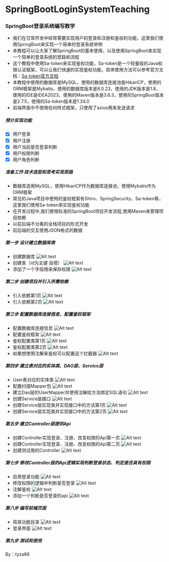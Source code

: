 # SpringBootLoginSystemTeaching
### SpringBoot登录系统编写教学
- 我们在日常开发中经常需要实现用户的登录和注册和鉴权的功能，这里我们使用SpringBoot来实现一个简单的登录系统举例
- 本教程可以让大家了解SpringBoot的基本使用，以及使用SpringBoot来实现一个简单的登录系统的思路和流程
- 这个教程中使用Sa-token来实现鉴权功能，Sa-token是一个轻量级的Java权限认证框架，可以让我们快速的实现鉴权功能，具体使用方法可以参考官方文档：[Sa-token官方文档](https://sa-token.cc/doc.html)
- 本教程中使用的数据库是MySQL，使用的数据库连接池是HikariCP，使用的ORM框架是Mybatis，使用的数据库版本是8.0.23，使用的JDK版本是1.8，使用的IDE是IDEA2023，使用的Maven版本是3.6.3，使用的SpringBoot版本是2.7.5，使用的Sa-token版本是1.34.0
- 前端界面中不使用任何样式框架，只使用了axios用来发送请求

##### 预计实现功能
  - [x] 用户登录
  - [x] 用户注册
  - [x] 用户当前是否登录判断
  - [x] 用户权限判断
  - [x] 用户角色判断

##### 准备工作 技术选型和思考实现思路
  - 数据库选用MySQL，使用HikariCP作为数据库连接池，使用Mybatis作为ORM框架
  - 常见的Java项目中使用的鉴权框架有Shiro、SpringSecurity、Sa-token等，这里我们使用Sa-token来实现鉴权功能
  - 在开发过程中,我们使用标准的SpringBoot项目开发流程,使用Maven来管理项目依赖
  - 以前后端不分离的全栈项目的形式开发
  - 前后端的交互使用JSON格式的数据

##### 第一步 设计建立数据库表
  - 创建数据库
    ![Alt text](./%E6%95%99%E7%A8%8B%E5%9B%BE%E7%89%87/%E5%88%9B%E5%BB%BA%E6%95%B0%E6%8D%AE%E5%BA%93.png)
  - 创建表（id为主键 自增）
    ![Alt text](./%E6%95%99%E7%A8%8B%E5%9B%BE%E7%89%87/%E5%BB%BA%E8%A1%A8.png)
  - 添加了一个字段用来保存权限
    ![Alt text](./%E6%95%99%E7%A8%8B%E5%9B%BE%E7%89%87/%E6%B7%BB%E5%8A%A0%E4%BA%86%E4%B8%80%E4%B8%AA%E5%AD%97%E6%AE%B5%E7%94%A8%E6%9D%A5%E5%8C%BA%E5%88%86%E6%9D%83%E9%99%90.png)

##### 第二步 创建项目并引入所需依赖
  - 引入依赖第1页
    ![Alt text](./%E6%95%99%E7%A8%8B%E5%9B%BE%E7%89%87/%E5%BC%95%E5%85%A5%E4%BE%9D%E8%B5%961.png)
  - 引入依赖第2页
    ![Alt text](./%E6%95%99%E7%A8%8B%E5%9B%BE%E7%89%87/%E5%BC%95%E5%85%A5%E4%BE%9D%E8%B5%962.png)

##### 第三步 配置数据库连接信息、配置鉴权框架
  - 配置数据库连接信息
    ![Alt text](./%E6%95%99%E7%A8%8B%E5%9B%BE%E7%89%87/%E9%85%8D%E7%BD%AE%E6%95%B0%E6%8D%AE%E5%BA%93%E8%BF%9E%E6%8E%A5%E4%BF%A1%E6%81%AF.png)
   - 配置鉴权框架
    ![Alt text](./%E6%95%99%E7%A8%8B%E5%9B%BE%E7%89%87/%E9%85%8D%E7%BD%AE%E9%89%B4%E6%9D%83%E6%A1%86%E6%9E%B6.png) 
  - 鉴权配置类第1页
    ![Alt text](./%E6%95%99%E7%A8%8B%E5%9B%BE%E7%89%87/%E9%89%B4%E6%9D%83%E9%85%8D%E7%BD%AE%E7%B1%BB1.png) 
  - 鉴权配置类第2页
    ![Alt text](./%E6%95%99%E7%A8%8B%E5%9B%BE%E7%89%87/%E9%89%B4%E6%9D%83%E9%85%8D%E7%BD%AE%E7%B1%BB2.png) 
  - 如果想使用注解来鉴权可以配置这个拦截器
    ![Alt text](./%E6%95%99%E7%A8%8B%E5%9B%BE%E7%89%87/%E9%85%8D%E7%BD%AE%E6%8B%A6%E6%88%AA%E5%99%A8%E4%BB%A5%E6%94%AF%E6%8C%81%E6%B3%A8%E8%A7%A3.png) 

##### 第四步 建立表对应的实体类、DAO层、Service层
  - User表对应的实体类
    ![Alt text](./%E6%95%99%E7%A8%8B%E5%9B%BE%E7%89%87/%E7%94%A8%E6%88%B7%E5%AE%9E%E4%BD%93%E7%B1%BB.png)
  - 配置扫描Mapper包
    ![Alt text](./%E6%95%99%E7%A8%8B%E5%9B%BE%E7%89%87/%E6%89%AB%E6%8F%8FMapper%E5%8C%85.png)
  - 建立Dao层的UserMapper并使用注解给方法绑定SQL语句
    ![Alt text](./%E6%95%99%E7%A8%8B%E5%9B%BE%E7%89%87/%E5%BB%BA%E7%AB%8BDao%E5%B1%82%E7%9A%84Mapper.png)
  - 创建Service层接口
    ![Alt text](./%E6%95%99%E7%A8%8B%E5%9B%BE%E7%89%87/%E5%88%9B%E5%BB%BAService%E5%B1%82%E6%8E%A5%E5%8F%A3.png)
  - 创建Service层实现类并实现接口中的方法第1页
    ![Alt text](./%E6%95%99%E7%A8%8B%E5%9B%BE%E7%89%87/Service%E5%AE%9E%E7%8E%B0%E7%B1%BB1.png)
  - 创建Service层实现类并实现接口中的方法第2页
    ![Alt text](./%E6%95%99%E7%A8%8B%E5%9B%BE%E7%89%87/Services%E5%AE%9E%E7%8E%B0%E7%B1%BB2.png)

##### 第五步 建立Controller层提供Api
  - 创建Controller实现登录、注册、改变权限的Api第一页
    ![Alt text](./%E6%95%99%E7%A8%8B%E5%9B%BE%E7%89%87/controller1.png)
  - 创建Controller实现登录、注册、改变权限的Api第二页
    ![Alt text](./%E6%95%99%E7%A8%8B%E5%9B%BE%E7%89%87/controller2.png)
  - 创建测试用的Controller
    ![Alt text](./%E6%95%99%E7%A8%8B%E5%9B%BE%E7%89%87/%E6%B5%8B%E8%AF%95%E7%94%A8controller.png)

##### 第七步 修改Controller层的Api逻辑实现判断登录状态、判定是否具有权限
  - 启用登录功能
    ![Alt text](./%E6%95%99%E7%A8%8B%E5%9B%BE%E7%89%87/%E5%90%AF%E7%94%A8%E7%99%BB%E5%BD%95%E5%8A%9F%E8%83%BD.png)
  - 修改权限的逻辑中判断是否登录
    ![Alt text](./%E6%95%99%E7%A8%8B%E5%9B%BE%E7%89%87/%E5%88%A4%E6%96%AD%E6%98%AF%E5%90%A6%E7%99%BB%E5%BD%95.png)
  - 注解鉴权
    ![Alt text](./%E6%95%99%E7%A8%8B%E5%9B%BE%E7%89%87/%E6%B3%A8%E8%A7%A3%E9%89%B4%E6%9D%83.png)
  - 添加一个判断是否登录的api
    ![Alt text](./%E6%95%99%E7%A8%8B%E5%9B%BE%E7%89%87/%E5%88%A4%E6%96%AD%E6%98%AF%E5%90%A6%E7%99%BB%E5%BD%95api.png)

##### 第八步 编写前端页面
  - 简易功能目录
    ![Alt text](./%E6%95%99%E7%A8%8B%E5%9B%BE%E7%89%87/%E5%8A%9F%E8%83%BD%E7%9B%AE%E5%BD%95.png)
  - 登录界面
    ![Alt text](./%E6%95%99%E7%A8%8B%E5%9B%BE%E7%89%87/%E7%99%BB%E5%BD%95%E7%95%8C%E9%9D%A2.png)

##### 第九步 测试和使用

By：tyza66